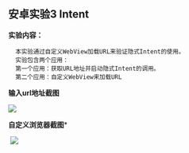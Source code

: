 ## 安卓实验3 Intent

**实验内容：**

      本实验通过自定义WebView加载URL来验证隐式Intent的使用。
      实验包含两个应用：
      第一个应用：获取URL地址并启动隐式Intent的调用。
      第二个应用：自定义WebView来加载URL

  

**输入url地址截图**

 ![](https://github.com/BinZrs/JavaLab/raw/master/Image/输入url.png)

**自定义浏览器截图***

  ![](https://github.com/BinZrs/JavaLab/raw/master/Image/自定义浏览器.png)
